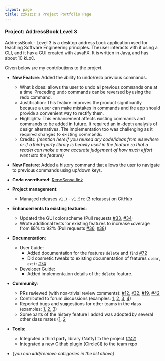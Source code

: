 ```yaml
---
layout: page
title: zzkzzzz's Project Portfolio Page
---
```


### Project: AddressBook Level 3

AddressBook - Level 3 is a desktop address book application used for teaching Software Engineering principles. The user interacts with it using a CLI, and it has a GUI created with JavaFX. It is written in Java, and has about 10 kLoC.

Given below are my contributions to the project.

* **New Feature**: Added the ability to undo/redo previous commands.
  * What it does: allows the user to undo all previous commands one at a time. Preceding undo commands can be reversed by using the redo command.
  * Justification: This feature improves the product significantly because a user can make mistakes in commands and the app should provide a convenient way to rectify them.
  * Highlights: This enhancement affects existing commands and commands to be added in future. It required an in-depth analysis of design alternatives. The implementation too was challenging as it required changes to existing commands.
  * Credits: *{mention here if you reused any code/ideas from elsewhere or if a third-party library is heavily used in the feature so that a reader can make a more accurate judgement of how much effort went into the feature}*

* **New Feature**: Added a history command that allows the user to navigate to previous commands using up/down keys.

* **Code contributed**: [RepoSense link]()

* **Project management**:
  * Managed releases `v1.3` - `v1.5rc` (3 releases) on GitHub

* **Enhancements to existing features**:
  * Updated the GUI color scheme (Pull requests [\#33](), [\#34]())
  * Wrote additional tests for existing features to increase coverage from 88% to 92% (Pull requests [\#36](), [\#38]())

* **Documentation**:
  * User Guide:
    * Added documentation for the features `delete` and `find` [\#72]()
    * Did cosmetic tweaks to existing documentation of features `clear`, `exit`: [\#74]()
  * Developer Guide:
    * Added implementation details of the `delete` feature.

* **Community**:
  * PRs reviewed (with non-trivial review comments): [\#12](), [\#32](), [\#19](), [\#42]()
  * Contributed to forum discussions (examples: [1](), [2](), [3](), [4]())
  * Reported bugs and suggestions for other teams in the class (examples: [1](), [2](), [3]())
  * Some parts of the history feature I added was adopted by several other class mates ([1](), [2]())

* **Tools**:
  * Integrated a third party library (Natty) to the project ([\#42]())
  * Integrated a new Github plugin (CircleCI) to the team repo

* _{you can add/remove categories in the list above}_
